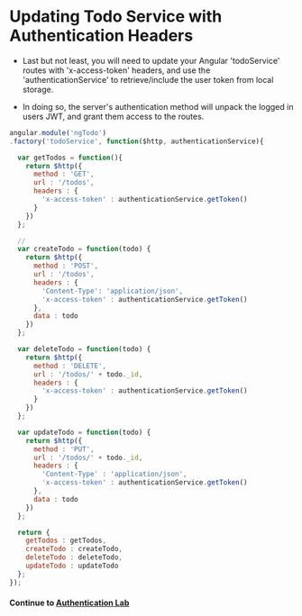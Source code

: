 # Updating Todo Service with Authentication Headers
* Last but not least, you will need to update your Angular 'todoService' routes with 'x-access-token' headers, and use the 'authenticationService' to retrieve/include the user token from local storage.
  
* In doing so, the server's authentication method will unpack the logged in users JWT, and grant them access to the routes.

```javascript
angular.module('ngTodo')
.factory('todoService', function($http, authenticationService){

  var getTodos = function(){
    return $http({
      method : 'GET',
      url : '/todos',
      headers : {
        'x-access-token' : authenticationService.getToken()
      }
    })
  };

  // 
  var createTodo = function(todo) {
    return $http({
      method : 'POST',
      url : '/todos',
      headers : {
        'Content-Type': 'application/json',
        'x-access-token' : authenticationService.getToken()
      },
      data : todo
    })
  };

  var deleteTodo = function(todo) {
    return $http({
      method : 'DELETE',
      url : '/todos/' + todo._id,
      headers : {
        'x-access-token' : authenticationService.getToken()
      }
    })
  };

  var updateTodo = function(todo) {
    return $http({
      method : 'PUT',
      url : '/todos/' + todo._id,
      headers : {
        'Content-Type' : 'application/json',
        'x-access-token' : authenticationService.getToken()
      },
      data : todo
    })
  };

  return {
    getTodos : getTodos,
    createTodo : createTodo,
    deleteTodo : deleteTodo,
    updateTodo : updateTodo
  };
});

```
  
#### Continue to [Authentication Lab](7_lab.md)